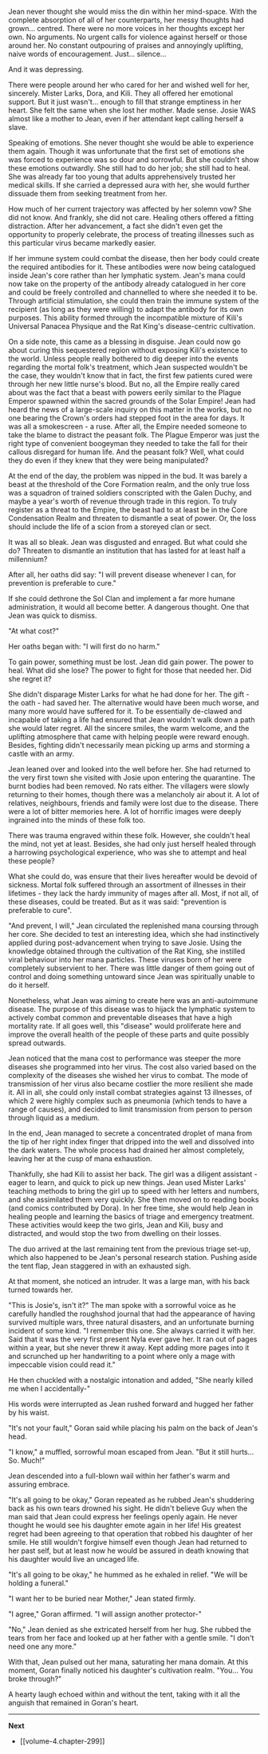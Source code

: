 
Jean never thought she would miss the din within her mind-space. With the complete absorption of all of her counterparts, her messy thoughts had grown... centred. There were no more voices in her thoughts except her own. No arguments. No urgent calls for violence against herself or those around her. No constant outpouring of praises and annoyingly uplifting, naive words of encouragement. Just... silence...

And it was depressing.

There were people around her who cared for her and wished well for her, sincerely. Mister Larks, Dora, and Kili. They all offered her emotional support. But it just wasn't... enough to fill that strange emptiness in her heart. She felt the same when she lost her mother. Made sense. Josie WAS almost like a mother to Jean, even if her attendant kept calling herself a slave.

Speaking of emotions. She never thought she would be able to experience them again. Though it was unfortunate that the first set of emotions she was forced to experience was so dour and sorrowful. But she couldn't show these emotions outwardly. She still had to do her job; she still had to heal. She was already far too young that adults apprehensively trusted her medical skills. If she carried a depressed aura with her, she would further dissuade them from seeking treatment from her.

How much of her current trajectory was affected by her solemn vow? She did not know. And frankly, she did not care. Healing others offered a fitting distraction. After her advancement, a fact she didn't even get the opportunity to properly celebrate, the process of treating illnesses such as this particular virus became markedly easier.

If her immune system could combat the disease, then her body could create the required antibodies for it. These antibodies were now being catalogued inside Jean's core rather than her lymphatic system. Jean's mana could now take on the property of the antibody already catalogued in her core and could be freely controlled and channelled to where she needed it to be. Through artificial stimulation, she could then train the immune system of the recipient (as long as they were willing) to adapt the antibody for its own purposes. This ability formed through the incompatible mixture of Kili's Universal Panacea Physique and the Rat King's disease-centric cultivation.

On a side note, this came as a blessing in disguise. Jean could now go about curing this sequestered region without exposing Kili's existence to the world. Unless people really bothered to dig deeper into the events regarding the mortal folk's treatment, which Jean suspected wouldn't be the case, they wouldn't know that in fact, the first few patients cured were through her new little nurse's blood. But no, all the Empire really cared about was the fact that a beast with powers eerily similar to the Plague Emperor spawned within the sacred grounds of the Solar Empire! Jean had heard the news of a large-scale inquiry on this matter in the works, but no one bearing the Crown's orders had stepped foot in the area for days. It was all a smokescreen - a ruse. After all, the Empire needed someone to take the blame to distract the peasant folk. The Plague Emperor was just the right type of convenient boogeyman they needed to take the fall for their callous disregard for human life. And the peasant folk? Well, what could they do even if they knew that they were being manipulated?

At the end of the day, the problem was nipped in the bud. It was barely a beast at the threshold of the Core Formation realm, and the only true loss was a squadron of trained soldiers conscripted with the Galen Duchy, and maybe a year's worth of revenue through trade in this region. To truly register as a threat to the Empire, the beast had to at least be in the Core Condensation Realm and threaten to dismantle a seat of power. Or, the loss should include the life of a scion from a storeyed clan or sect.

It was all so bleak. Jean was disgusted and enraged. But what could she do? Threaten to dismantle an institution that has lasted for at least half a millennium?

After all, her oaths did say: "I will prevent disease whenever I can, for prevention is preferable to cure."

If she could dethrone the Sol Clan and implement a far more humane administration, it would all become better. A dangerous thought. One that Jean was quick to dismiss.

"At what cost?"

Her oaths began with: "I will first do no harm."

To gain power, something must be lost. Jean did gain power. The power to heal. What did she lose? The power to fight for those that needed her. Did she regret it?

She didn't disparage Mister Larks for what he had done for her. The gift - the oath - had saved her. The alternative would have been much worse, and many more would have suffered for it. To be essentially de-clawed and incapable of taking a life had ensured that Jean wouldn't walk down a path she would later regret. All the sincere smiles, the warm welcome, and the uplifting atmosphere that came with helping people were reward enough. Besides, fighting didn't necessarily mean picking up arms and storming a castle with an army.

Jean leaned over and looked into the well before her. She had returned to the very first town she visited with Josie upon entering the quarantine. The burnt bodies had been removed. No rats either. The villagers were slowly returning to their homes, though there was a melancholy air about it. A lot of relatives, neighbours, friends and family were lost due to the disease. There were a lot of bitter memories here. A lot of horrific images were deeply ingrained into the minds of these folk too.

There was trauma engraved within these folk. However, she couldn't heal the mind, not yet at least. Besides, she had only just herself healed through a harrowing psychological experience, who was she to attempt and heal these people?

What she could do, was ensure that their lives hereafter would be devoid of sickness. Mortal folk suffered through an assortment of illnesses in their lifetimes - they lack the hardy immunity of mages after all. Most, if not all, of these diseases, could be treated. But as it was said: "prevention is preferable to cure".

"And prevent, I will," Jean circulated the replenished mana coursing through her core. She decided to test an interesting idea, which she had instinctively applied during post-advancement when trying to save Josie. Using the knowledge obtained through the cultivation of the Rat King, she instilled viral behaviour into her mana particles. These viruses born of her were completely subservient to her. There was little danger of them going out of control and doing something untoward since Jean was spiritually unable to do it herself.

Nonetheless, what Jean was aiming to create here was an anti-autoimmune disease. The purpose of this disease was to hijack the lymphatic system to actively combat common and preventable diseases that have a high mortality rate. If all goes well, this "disease" would proliferate here and improve the overall health of the people of these parts and quite possibly spread outwards.

Jean noticed that the mana cost to performance was steeper the more diseases she programmed into her virus. The cost also varied based on the complexity of the diseases she wished her virus to combat. The mode of transmission of her virus also became costlier the more resilient she made it. All in all, she could only install combat strategies against 13 illnesses, of which 2 were highly complex such as pneumonia (which tends to have a range of causes), and decided to limit transmission from person to person through liquid as a medium.

In the end, Jean managed to secrete a concentrated droplet of mana from the tip of her right index finger that dripped into the well and dissolved into the dark waters. The whole process had drained her almost completely, leaving her at the cusp of mana exhaustion.

Thankfully, she had Kili to assist her back. The girl was a diligent assistant - eager to learn, and quick to pick up new things. Jean used Mister Larks' teaching methods to bring the girl up to speed with her letters and numbers, and she assimilated them very quickly. She then moved on to reading books (and comics contributed by Dora). In her free time, she would help Jean in healing people and learning the basics of triage and emergency treatment. These activities would keep the two girls, Jean and Kili, busy and distracted, and would stop the two from dwelling on their losses.

The duo arrived at the last remaining tent from the previous triage set-up, which also happened to be Jean's personal research station. Pushing aside the tent flap, Jean staggered in with an exhausted sigh.

At that moment, she noticed an intruder. It was a large man, with his back turned towards her.

"This is Josie's, isn't it?" The man spoke with a sorrowful voice as he carefully handled the roughshod journal that had the appearance of having survived multiple wars, three natural disasters, and an unfortunate burning incident of some kind. "I remember this one. She always carried it with her. Said that it was the very first present Nyla ever gave her. It ran out of pages within a year, but she never threw it away. Kept adding more pages into it and scrunched up her handwriting to a point where only a mage with impeccable vision could read it."

He then chuckled with a nostalgic intonation and added, "She nearly killed me when I accidentally-"

His words were interrupted as Jean rushed forward and hugged her father by his waist.

"It's not your fault," Goran said while placing his palm on the back of Jean's head.

"I know," a muffled, sorrowful moan escaped from Jean. "But it still hurts... So. Much!"

Jean descended into a full-blown wail within her father's warm and assuring embrace.

"It's all going to be okay," Goran repeated as he rubbed Jean's shuddering back as his own tears drowned his sight. He didn't believe Guy when the man said that Jean could express her feelings openly again. He never thought he would see his daughter emote again in her life! His greatest regret had been agreeing to that operation that robbed his daughter of her smile. He still wouldn't forgive himself even though Jean had returned to her past self, but at least now he would be assured in death knowing that his daughter would live an uncaged life.

"It's all going to be okay," he hummed as he exhaled in relief. "We will be holding a funeral."

"I want her to be buried near Mother," Jean stated firmly.

"I agree," Goran affirmed. "I will assign another protector-"

"No," Jean denied as she extricated herself from her hug. She rubbed the tears from her face and looked up at her father with a gentle smile. "I don't need one any more."

With that, Jean pulsed out her mana, saturating her mana domain. At this moment, Goran finally noticed his daughter's cultivation realm. "You... You broke through?"

A hearty laugh echoed within and without the tent, taking with it all the anguish that remained in Goran's heart.

____

**Next**
* [[volume-4.chapter-299]]